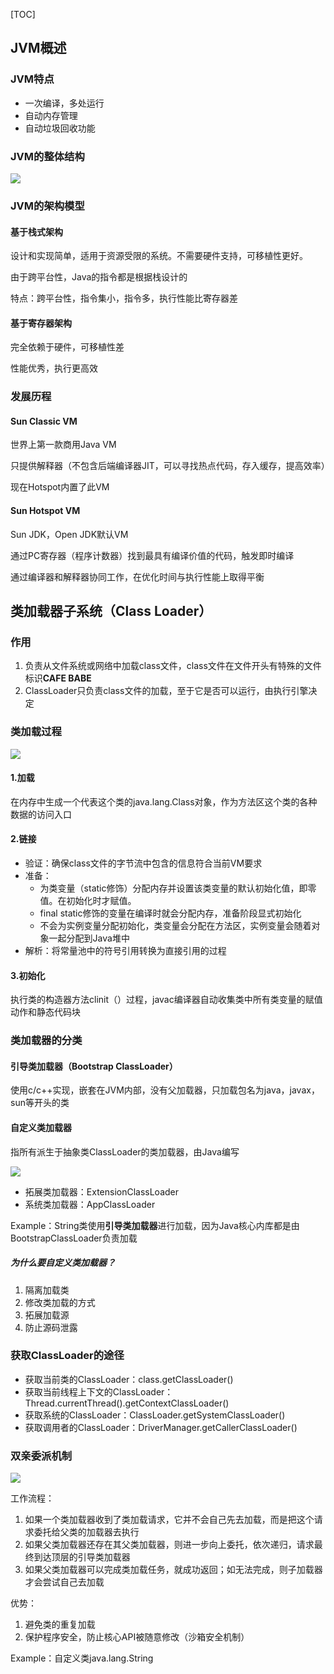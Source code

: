 [TOC]

## JVM概述

### JVM特点

* 一次编译，多处运行
* 自动内存管理
* 自动垃圾回收功能

### JVM的整体结构

![](https://tva1.sinaimg.cn/large/e6c9d24egy1gokj8v0yx8j20f40dm0wz.jpg)

### JVM的架构模型

#### 基于栈式架构

设计和实现简单，适用于资源受限的系统。不需要硬件支持，可移植性更好。

由于跨平台性，Java的指令都是根据栈设计的

特点：跨平台性，指令集小，指令多，执行性能比寄存器差

#### 基于寄存器架构

完全依赖于硬件，可移植性差

性能优秀，执行更高效



### 发展历程

#### Sun Classic VM

世界上第一款商用Java VM

只提供解释器（不包含后端编译器JIT，可以寻找热点代码，存入缓存，提高效率）

现在Hotspot内置了此VM

#### Sun Hotspot VM

Sun JDK，Open JDK默认VM

通过PC寄存器（程序计数器）找到最具有编译价值的代码，触发即时编译

通过编译器和解释器协同工作，在优化时间与执行性能上取得平衡



## 类加载器子系统（Class Loader）

### 作用

1. 负责从文件系统或网络中加载class文件，class文件在文件开头有特殊的文件标识**CAFE BABE**
2. ClassLoader只负责class文件的加载，至于它是否可以运行，由执行引擎决定

### 类加载过程

![](https://tva1.sinaimg.cn/large/e6c9d24egy1gokjps5i7ij20iz05y0x7.jpg)

#### 1.加载

在内存中生成一个代表这个类的java.lang.Class对象，作为方法区这个类的各种数据的访问入口

#### 2.链接

* 验证：确保class文件的字节流中包含的信息符合当前VM要求
* 准备：
  * 为类变量（static修饰）分配内存并设置该类变量的默认初始化值，即零值。在初始化时才赋值。
  * final static修饰的变量在编译时就会分配内存，准备阶段显式初始化
  * 不会为实例变量分配初始化，类变量会分配在方法区，实例变量会随着对象一起分配到Java堆中
* 解析：将常量池中的符号引用转换为直接引用的过程

#### 3.初始化

执行类的构造器方法clinit（）过程，javac编译器自动收集类中所有类变量的赋值动作和静态代码块



### 类加载器的分类

#### 引导类加载器（Bootstrap ClassLoader）

使用c/c++实现，嵌套在JVM内部，没有父加载器，只加载包名为java，javax，sun等开头的类

#### 自定义类加载器

指所有派生于抽象类ClassLoader的类加载器，由Java编写

![](https://tva1.sinaimg.cn/large/e6c9d24egy1gokk9p38c5j20nd0c3tck.jpg)

* 拓展类加载器：ExtensionClassLoader
* 系统类加载器：AppClassLoader

Example：String类使用**引导类加载器**进行加载，因为Java核心内库都是由BootstrapClassLoader负责加载

##### 为什么要自定义类加载器？

1. 隔离加载类
2. 修改类加载的方式
3. 拓展加载源
4. 防止源码泄露



### 获取ClassLoader的途径

* 获取当前类的ClassLoader：class.getClassLoader()
* 获取当前线程上下文的ClassLoader：Thread.currentThread().getContextClassLoader()
* 获取系统的ClassLoader：ClassLoader.getSystemClassLoader()
* 获取调用者的ClassLoader：DriverManager.getCallerClassLoader()



### 双亲委派机制

![](https://tva1.sinaimg.cn/large/e6c9d24egy1gokkk0gxwmj20ch0a0djy.jpg)

工作流程：

1. 如果一个类加载器收到了类加载请求，它并不会自己先去加载，而是把这个请求委托给父类的加载器去执行
2. 如果父类加载器还存在其父类加载器，则进一步向上委托，依次递归，请求最终到达顶层的引导类加载器
3. 如果父类加载器可以完成类加载任务，就成功返回；如无法完成，则子加载器才会尝试自己去加载

优势：

1. 避免类的重复加载
2. 保护程序安全，防止核心API被随意修改（沙箱安全机制）

Example：自定义类java.lang.String

